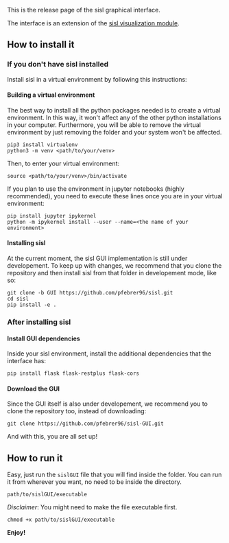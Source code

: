 This is the release page of the sisl graphical interface.

The interface is an extension of the [sisl visualization module](https://github.com/pfebrer96/sisl/tree/GUI/sisl/viz).

How to install it
----

### If you don't have sisl installed

Install sisl in a virtual environment by following this instructions:

#### Building a virtual environment

The best way to install all the python packages needed is to create a virtual environment.
In this way, it won't affect any of the other python installations in your computer.
Furthermore, you will be able to remove the virtual environment by just removing the folder and your system won't be affected.

```
pip3 install virtualenv
python3 -m venv <path/to/your/venv>
```

Then, to enter your virtual environment:

`source <path/to/your/venv>/bin/activate`

If you plan to use the environment in jupyter notebooks (highly recommended), you need to execute these lines once you are in your virtual environment:

```
pip install jupyter ipykernel
python -m ipykernel install --user --name=<the name of your environment>
```

#### Installing sisl

At the current moment, the sisl GUI implementation is still under developement. To keep up with changes, we recommend that you clone the repository and then install sisl from that folder in developement mode, like so:

```
git clone -b GUI https://github.com/pfebrer96/sisl.git
cd sisl
pip install -e .
```

### After installing sisl

#### Install GUI dependencies

Inside your sisl environment, install the additional dependencies that the interface has:

`pip install flask flask-restplus flask-cors`

#### Download the GUI

Since the GUI itself is also under developement, we recommend you to clone the repository too, instead of downloading:

`git clone https://github.com/pfebrer96/sisl-GUI.git`

And with this, you are all set up!

How to run it
----

Easy, just run the `sislGUI` file that you will find inside the folder. You can run it from wherever you want, no need to be inside the directory.

`
path/to/sislGUI/executable
`

*Disclaimer*: You might need to make the file executable first.

`
chmod +x path/to/sislGUI/executable
`

**Enjoy!**





